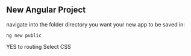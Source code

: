 ##  New Angular Project 
navigate into the folder directory you want your new app to be saved in:

``` terminal 
ng new public
```
YES to routing 
Select CSS
<!--stackedit_data:
eyJoaXN0b3J5IjpbLTc5NjY5NjAwMiwyMDUxNDM5MTU3XX0=
-->